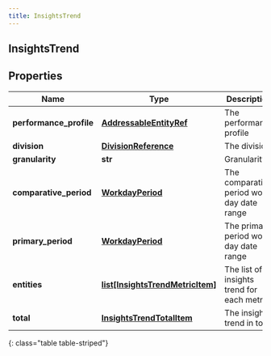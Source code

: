 ```yaml
---
title: InsightsTrend
---
```

## InsightsTrend

## Properties

|Name | Type | Description | Notes|
|------------ | ------------- | ------------- | -------------|
| **performance_profile** | [**AddressableEntityRef**](AddressableEntityRef.html) | The performance profile | [optional] |
| **division** | [**DivisionReference**](DivisionReference.html) | The division | [optional] |
| **granularity** | **str** | Granularity | [optional] |
| **comparative_period** | [**WorkdayPeriod**](WorkdayPeriod.html) | The comparative period work day date range | [optional] |
| **primary_period** | [**WorkdayPeriod**](WorkdayPeriod.html) | The primary period work day date range | [optional] |
| **entities** | [**list[InsightsTrendMetricItem]**](InsightsTrendMetricItem.html) | The list of insights trend for each metric | [optional] |
| **total** | [**InsightsTrendTotalItem**](InsightsTrendTotalItem.html) | The insights trend in total | [optional] |
{: class="table table-striped"}


